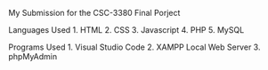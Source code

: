My Submission for the CSC-3380 Final Porject

Languages Used
	1. HTML
	2. CSS
	3. Javascript
	4. PHP
	5. MySQL
	
Programs Used
	1. Visual Studio Code
	2. XAMPP Local Web Server
	3. phpMyAdmin
